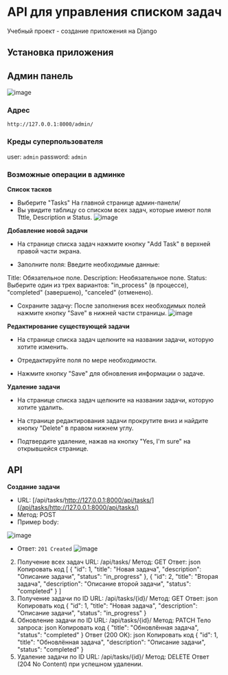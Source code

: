 # API для управления списком задач
Учебный проект - создание приложения на Django

## Установка приложения

## Админ панель
![image](https://github.com/user-attachments/assets/b729887f-654f-462f-af56-c0d1e203da2f)

### Адрес
`http://127.0.0.1:8000/admin/`
### Креды суперпользователя
user: `admin`
password: `admin`
### Возможные операции в админке
**Список тасков**
- Выберите "Tasks" На главной странице админ-панели/
- Вы увидите таблицу со списком всех задач, которые имеют поля Tttle, Description и Status.
![image](https://github.com/user-attachments/assets/a380569f-ad78-461d-8c37-ef15f8f3b1de)


**Добавление новой задачи**
- На странице списка задач нажмите кнопку "Add Task" в верхней правой части экрана.

- Заполните поля: Введите необходимые данные:

Title: Обязательное поле.
Description: Необязательное поле.
Status: Выберите один из трех вариантов: "in_process" (в процессе), "completed" (завершено), "canceled" (отменено).
- Сохраните задачу: После заполнения всех необходимых полей нажмите кнопку "Save" в нижней части страницы.
![image](https://github.com/user-attachments/assets/26983e80-3ea0-435d-9e83-1b2818ccfccf)

**Редактирование существующей задачи**
- На странице списка задач щелкните на названии задачи, которую хотите изменить.

- Отредактируйте поля по мере необходимости.

- Нажмите кнопку "Save" для обновления информации о задаче.

**Удаление задачи**
- На странице списка задач щелкните на названии задачи, которую хотите удалить.

- На странице редактирования задачи прокрутите вниз и найдите кнопку "Delete" в правом нижнем углу.

- Подтвердите удаление, нажав на кнопку "Yes, I'm sure" на открывшейся странице.
## API
**Создание задачи**
- URL: [/api/tasks/http://127.0.0.1:8000/api/tasks/](/api/tasks/http://127.0.0.1:8000/api/tasks/)
- Метод: POST
- Пример body:

![image](https://github.com/user-attachments/assets/2a477af0-2df8-4429-a5fa-96fdffc28717)
- Ответ: `201 Created`
![image](https://github.com/user-attachments/assets/fb94e478-45f6-4b67-aa58-ba2a9d434166)

2. Получение всех задач
URL: /api/tasks/
Метод: GET
Ответ:
json
Копировать код
[
  {
    "id": 1,
    "title": "Новая задача",
    "description": "Описание задачи",
    "status": "in_progress"
  },
  {
    "id": 2,
    "title": "Вторая задача",
    "description": "Описание второй задачи",
    "status": "completed"
  }
]
3. Получение задачи по ID
URL: /api/tasks/{id}/
Метод: GET
Ответ:
json
Копировать код
{
  "id": 1,
  "title": "Новая задача",
  "description": "Описание задачи",
  "status": "in_progress"
}
4. Обновление задачи по ID
URL: /api/tasks/{id}/
Метод: PATCH
Тело запроса:
json
Копировать код
{
  "title": "Обновлённая задача",
  "status": "completed"
}
Ответ (200 OK):
json
Копировать код
{
  "id": 1,
  "title": "Обновлённая задача",
  "description": "Описание задачи",
  "status": "completed"
}
5. Удаление задачи по ID
URL: /api/tasks/{id}/
Метод: DELETE
Ответ (204 No Content) при успешном удалении.


